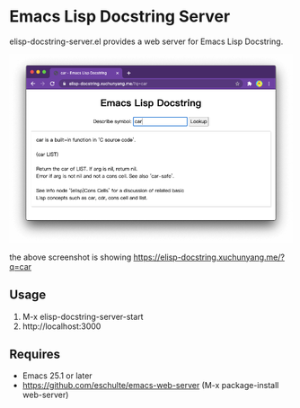 # Emacs Lisp Docstring Server

elisp-docstring-server.el provides a web server for Emacs Lisp Docstring.

![screenshot of the website](2020-10-29-screenshot.png)

the above screenshot is showing https://elisp-docstring.xuchunyang.me/?q=car

## Usage

1. M-x elisp-docstring-server-start
2. http://localhost:3000

## Requires

- Emacs 25.1 or later
- https://github.com/eschulte/emacs-web-server (M-x package-install web-server)
